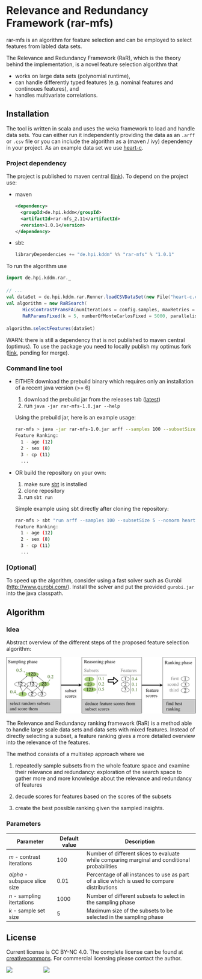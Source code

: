 # Relevance and Redundancy Framework (rar-mfs)
rar-mfs is an algorithm for feature selection and can be employed to select features from labled data sets. 

The Relevance and Redundancy Framework (RaR), which is the theory behind the implementation, is a novel feature selection algorithm that 
- works on large data sets (polynomial runtime),
- can handle differently typed features (e.g. nominal features and continoues features), and
- handles multivariate correlations.

## Installation
The tool is written in scala and uses the weka framework to load and handle data sets. You can either run it independently providing the data as an `.arff` or `.csv` file or you can include the algorithm as a (maven / ivy) dependency in your project. As an example data set we use [heart-c](http://www.cs.umb.edu/~rickb/files/UCI/heart-c.arff). 

### Project dependency
The project is published to maven central ([link](http://search.maven.org/#search%7Cga%7C1%7Ca%3A%22rar-mfs%22)). To depend on the project use:
- maven
    ```xml
    <dependency>
      <groupId>de.hpi.kddm</groupId>
      <artifactId>rar-mfs_2.11</artifactId>
      <version>1.0.1</version>
    </dependency>
    ```
    
- sbt:
    ```sbt
    libraryDependencies += "de.hpi.kddm" %% "rar-mfs" % "1.0.1"
    ```
  
To run the algorithm use
```scala
import de.hpi.kddm.rar._

// ...
val dataSet = de.hpi.kddm.rar.Runner.loadCSVDataSet(new File("heart-c.csv", isNormalized = false, "")
val algorithm = new RaRSearch(
      HicsContrastPramsFA(numIterations = config.samples, maxRetries = 1, alphaFixed = config.alpha, maxInstances = 1000),
      RaRParamsFixed(k = 5, numberOfMonteCarlosFixed = 5000, parallelismFactor = 4))

algorithm.selectFeatures(dataSet)
```
WARN: there is still a dependency that is not published to maven central (optimus). To use the package you need to locally publish my optimus fork ([link](https://github.com/tmbo/Optimus/tree/development), pending for merge).

### Command line tool
- EITHER download the prebuild binary which requires only an installation of a recent java version (>= 6)
    1. download the prebuild jar from the releases tab ([latest](https://github.com/tmbo/rar-mfs/releases/download/v1.0/rar-mfs-1.0.jar))
    2. run `java -jar rar-mfs-1.0.jar --help`

    Using the prebuild jar, here is an example usage:
    ```sh
    rar-mfs > java -jar rar-mfs-1.0.jar arff --samples 100 --subsetSize 5 --nonorm heart-c.arff
    Feature Ranking:
      1 - age (12)
      2 - sex (8)
      3 - cp (11)
      ...
    ```
- OR build the repository on your own: 
    1. make sure [sbt](http://www.scala-sbt.org/) is installed 
    2. clone repository 
    3. run `sbt run`
    
   Simple example using sbt directly after cloning the repository:
    ```sh
    rar-mfs > sbt "run arff --samples 100 --subsetSize 5 --nonorm heart-c.arff"
    Feature Ranking:
      1 - age (12)
      2 - sex (8)
      3 - cp (11)
      ...
    ``` 
    
### [Optional]
To speed up the algorithm, consider using a fast solver such as Gurobi (http://www.gurobi.com/). Install the solver and put the provided `gurobi.jar` into the java classpath. 

## Algorithm
### Idea
Abstract overview of the different steps of the proposed feature selection algorithm:

![Algorithm Overview](https://github.com/tmbo/rar-mfs/blob/master/docu/images/algorithm_overview.png)

The Relevance and Redundancy ranking framework (RaR) is a method able to handle large scale data sets and data sets with mixed features. Instead of directly selecting a subset, a feature ranking gives a more detailed overview into the relevance of the features. 

The method consists of a multistep approach where we 
  1. repeatedly sample subsets from the whole feature space and examine their relevance and redundancy: exploration of the search space to gather more and more knowledge about the relevance and redundancy of features

  2. decude scores for features based on the scores of the subsets
  
  3. create the best possible ranking given the sampled insights.

### Parameters
| Parameter  | Default value | Description |
| ---------- | ------------- | ------------|
| *m* - contrast iterations      | 100     | Number of different slices to evaluate while comparing marginal and conditional probabilities |
| *alpha* - subspace slice size | 0.01    | Percentage of all instances to use as part of a slice which is used to compare distributions |
| *n* - sampling itertations     | 1000    | Number of different subsets to select in the sampling phase|
| *k* - sample set size          | 5       | Maximum size of the subsets to be selected in the sampling phase|
## License
Current license is CC BY-NC 4.0. The complete license can be found at [creativecommons](http://creativecommons.org/licenses/by-nc/4.0/legalcode). For commercial licensing please contact the author.

<p>
  <img src="https://upload.wikimedia.org/wikipedia/en/thumb/b/bf/Bosch-brand.svg/320px-Bosch-brand.svg.png"/>
  &nbsp;  &nbsp;  &nbsp;  &nbsp;  &nbsp;  &nbsp;  &nbsp;  &nbsp;  &nbsp;  &nbsp;
  <img src="https://hpi.de/fileadmin/user_upload/fachgebiete/mueller/images/hpi_logo_fb_KnowlDiscoveryDataMining_web80.png"/>
</p>
